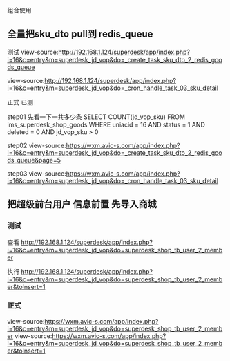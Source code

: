 
组合使用

## 全量把sku_dto pull到 redis_queue


测试 
view-source:http://192.168.1.124/superdesk/app/index.php?i=16&c=entry&m=superdesk_jd_vop&do=_create_task_sku_dto_2_redis_goods_queue

view-source:http://192.168.1.124/superdesk/app/index.php?i=16&c=entry&m=superdesk_jd_vop&do=_cron_handle_task_03_sku_detail



正式 已测

step01 先看一下一共多少条
SELECT COUNT(jd_vop_sku) FROM ims_superdesk_shop_goods WHERE uniacid = 16 AND status = 1 AND deleted = 0 AND jd_vop_sku > 0

step02
view-source:https://wxm.avic-s.com/app/index.php?i=16&c=entry&m=superdesk_jd_vop&do=_create_task_sku_dto_2_redis_goods_queue&page=5

step03
view-source:https://wxm.avic-s.com/app/index.php?i=16&c=entry&m=superdesk_jd_vop&do=_cron_handle_task_03_sku_detail



## 把超级前台用户 信息前置 先导入商城

### 测试 

查看
http://192.168.1.124/superdesk/app/index.php?i=16&c=entry&m=superdesk_jd_vop&do=superdesk_shop_tb_user_2_member

执行
http://192.168.1.124/superdesk/app/index.php?i=16&c=entry&m=superdesk_jd_vop&do=superdesk_shop_tb_user_2_member&toInsert=1

### 正式

view-source:https://wxm.avic-s.com/app/index.php?i=16&c=entry&m=superdesk_jd_vop&do=superdesk_shop_tb_user_2_member
view-source:https://wxm.avic-s.com/app/index.php?i=16&c=entry&m=superdesk_jd_vop&do=superdesk_shop_tb_user_2_member&toInsert=1